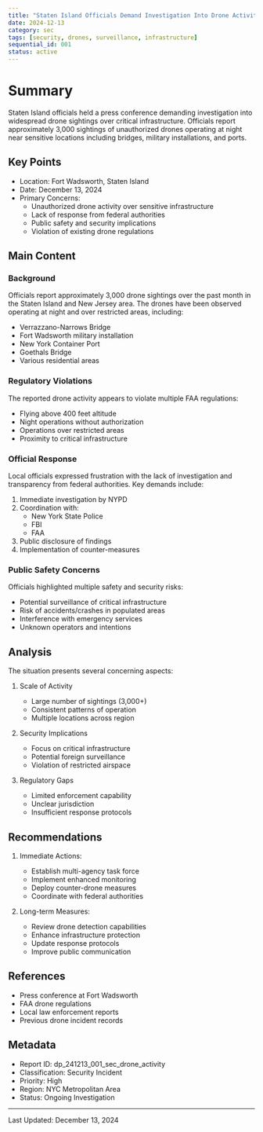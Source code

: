 ```yaml
---
title: "Staten Island Officials Demand Investigation Into Drone Activity"
date: 2024-12-13
category: sec
tags: [security, drones, surveillance, infrastructure]
sequential_id: 001
status: active
---
```


# Summary
Staten Island officials held a press conference demanding investigation into widespread drone sightings over critical infrastructure. Officials report approximately 3,000 sightings of unauthorized drones operating at night near sensitive locations including bridges, military installations, and ports.

## Key Points

- Location: Fort Wadsworth, Staten Island
- Date: December 13, 2024
- Primary Concerns:
  - Unauthorized drone activity over sensitive infrastructure
  - Lack of response from federal authorities
  - Public safety and security implications
  - Violation of existing drone regulations

## Main Content

### Background
Officials report approximately 3,000 drone sightings over the past month in the Staten Island and New Jersey area. The drones have been observed operating at night and over restricted areas, including:

- Verrazzano-Narrows Bridge
- Fort Wadsworth military installation
- New York Container Port
- Goethals Bridge
- Various residential areas

### Regulatory Violations
The reported drone activity appears to violate multiple FAA regulations:
- Flying above 400 feet altitude
- Night operations without authorization
- Operations over restricted areas
- Proximity to critical infrastructure

### Official Response
Local officials expressed frustration with the lack of investigation and transparency from federal authorities. Key demands include:

1. Immediate investigation by NYPD
2. Coordination with:
   - New York State Police
   - FBI
   - FAA
3. Public disclosure of findings
4. Implementation of counter-measures

### Public Safety Concerns
Officials highlighted multiple safety and security risks:
- Potential surveillance of critical infrastructure
- Risk of accidents/crashes in populated areas
- Interference with emergency services
- Unknown operators and intentions

## Analysis

The situation presents several concerning aspects:

1. Scale of Activity
   - Large number of sightings (3,000+)
   - Consistent patterns of operation
   - Multiple locations across region

2. Security Implications
   - Focus on critical infrastructure
   - Potential foreign surveillance
   - Violation of restricted airspace

3. Regulatory Gaps
   - Limited enforcement capability
   - Unclear jurisdiction
   - Insufficient response protocols

## Recommendations

1. Immediate Actions:
   - Establish multi-agency task force
   - Implement enhanced monitoring
   - Deploy counter-drone measures
   - Coordinate with federal authorities

2. Long-term Measures:
   - Review drone detection capabilities
   - Enhance infrastructure protection
   - Update response protocols
   - Improve public communication

## References

- Press conference at Fort Wadsworth
- FAA drone regulations
- Local law enforcement reports
- Previous drone incident records

## Metadata
- Report ID: dp_241213_001_sec_drone_activity
- Classification: Security Incident
- Priority: High
- Region: NYC Metropolitan Area
- Status: Ongoing Investigation

---
Last Updated: December 13, 2024